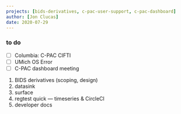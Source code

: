 ```yaml
---
projects: [bids-derivatives, c-pac-user-support, c-pac-dashboard]
author: [Jon Clucas]
date: 2020-07-29
---
```


### to do

- [ ] Columbia: C-PAC CIFTI
- [ ] UMich OS Error
- [ ] C-PAC dashboard meeting
1. BIDS derivatives (scoping, design)
2. datasink
3. surface
4. regtest quick ― timeseries & CircleCI
5. developer docs
